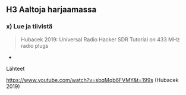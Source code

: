 ## H3 Aaltoja harjaamassa

### x) Lue ja tiivistä

> Hubacek 2019: Universal Radio Hacker SDR Tutorial on 433 MHz radio plugs
-




Lähteet

https://www.youtube.com/watch?v=sbqMqb6FVMY&t=199s (Hubacek 2019)

